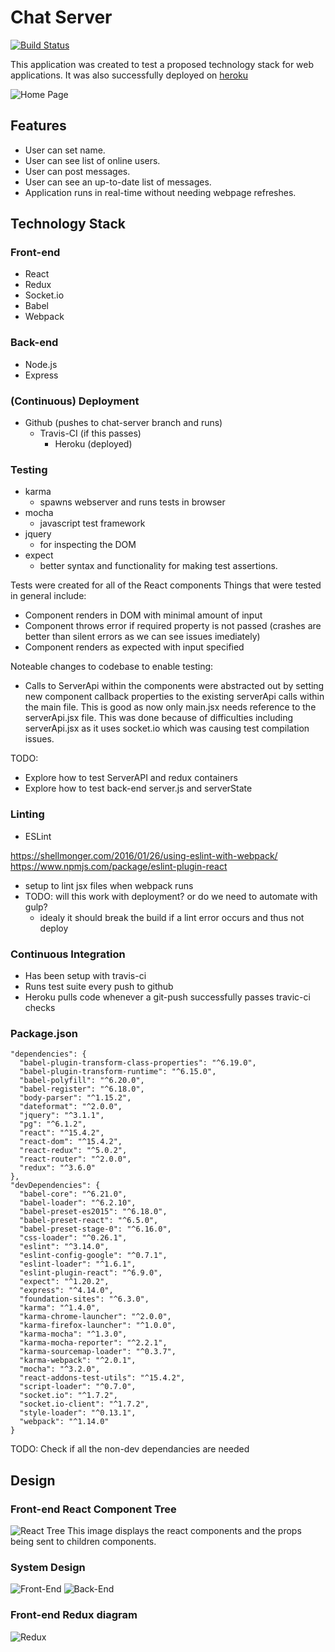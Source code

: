 # Chat Server

[![Build Status](https://travis-ci.org/t-rappos/auction-system.svg?branch=master)](https://travis-ci.org/t-rappos/auction-system)

This application was created to test a proposed technology stack for web applications.
It was also successfully deployed on [heroku](https://chat-server-t-rappos.herokuapp.com/#/?_k=32gzvg)

![Home Page](chat-server-images/home.PNG)

## Features
- User can set name.
- User can see list of online users.
- User can post messages.
- User can see an up-to-date list of messages.
- Application runs in real-time without needing webpage refreshes.

## Technology Stack

### Front-end
- React
- Redux
- Socket.io
- Babel
- Webpack

### Back-end
- Node.js
- Express

### (Continuous) Deployment
- Github (pushes to chat-server branch and runs)
  - Travis-CI (if this passes)
    - Heroku (deployed)

### Testing
- karma
  - spawns webserver and runs tests in browser
- mocha
  - javascript test framework
- jquery
  - for inspecting the DOM
- expect
  - better syntax and functionality for making test assertions.


Tests were created for all of the React components
Things that were tested in general include:
- Component renders in DOM with minimal amount of input
- Component throws error if required property is not passed (crashes are better than silent errors as we can see issues imediately)
- Component renders as expected with input specified

Noteable changes to codebase to enable testing:
- Calls to ServerApi within the components were abstracted out by setting new component callback properties to the existing serverApi calls within the main file. This is good as now only main.jsx needs reference to the serverApi.jsx file. This was done because of difficulties including serverApi.jsx as it uses socket.io which was causing test compilation issues.

TODO:
  - Explore how to test ServerAPI and redux containers
  - Explore how to test back-end server.js and serverState

### Linting
- ESLint

https://shellmonger.com/2016/01/26/using-eslint-with-webpack/
https://www.npmjs.com/package/eslint-plugin-react

- setup to lint jsx files when webpack runs
- TODO: will this work with deployment? or do we need to automate with gulp?
  - idealy it should break the build if a lint error occurs and thus not deploy


### Continuous Integration
- Has been setup with travis-ci
- Runs test suite every push to github
- Heroku pulls code whenever a git-push successfully passes travic-ci checks

### Package.json

```
"dependencies": {
  "babel-plugin-transform-class-properties": "^6.19.0",
  "babel-plugin-transform-runtime": "^6.15.0",
  "babel-polyfill": "^6.20.0",
  "babel-register": "^6.18.0",
  "body-parser": "^1.15.2",
  "dateformat": "^2.0.0",
  "jquery": "^3.1.1",
  "pg": "^6.1.2",
  "react": "^15.4.2",
  "react-dom": "^15.4.2",
  "react-redux": "^5.0.2",
  "react-router": "^2.0.0",
  "redux": "^3.6.0"
},
"devDependencies": {
  "babel-core": "^6.21.0",
  "babel-loader": "^6.2.10",
  "babel-preset-es2015": "^6.18.0",
  "babel-preset-react": "^6.5.0",
  "babel-preset-stage-0": "^6.16.0",
  "css-loader": "^0.26.1",
  "eslint": "^3.14.0",
  "eslint-config-google": "^0.7.1",
  "eslint-loader": "^1.6.1",
  "eslint-plugin-react": "^6.9.0",
  "expect": "^1.20.2",
  "express": "^4.14.0",
  "foundation-sites": "^6.3.0",
  "karma": "^1.4.0",
  "karma-chrome-launcher": "^2.0.0",
  "karma-firefox-launcher": "^1.0.0",
  "karma-mocha": "^1.3.0",
  "karma-mocha-reporter": "^2.2.1",
  "karma-sourcemap-loader": "^0.3.7",
  "karma-webpack": "^2.0.1",
  "mocha": "^3.2.0",
  "react-addons-test-utils": "^15.4.2",
  "script-loader": "^0.7.0",
  "socket.io": "^1.7.2",
  "socket.io-client": "^1.7.2",
  "style-loader": "^0.13.1",
  "webpack": "^1.14.0"
}
```
TODO: Check if all the non-dev dependancies are needed
## Design

### Front-end React Component Tree
![React Tree](chat-server-images/prop-tree.PNG)
This image displays the react components and the props being sent to children components.

### System Design
![Front-End](chat-server-images/front-end.PNG)
![Back-End](chat-server-images/back-end.PNG)

### Front-end Redux diagram
![Redux](chat-server-images/redux.PNG)
